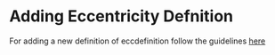 # Adding Eccentricity Defnition
For adding a new definition of eccdefinition follow the guidelines [here](https://github.com/vijayvarma392/Eccentricity/wiki/HowTo)
